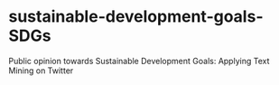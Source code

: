 # sustainable-development-goals-SDGs
Public opinion towards Sustainable Development Goals: Applying Text Mining on Twitter
